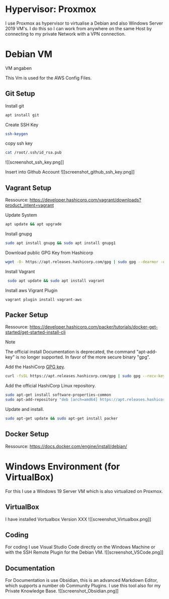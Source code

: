 # Hypervisor: Proxmox

I use Proxmox as hypervisor to virtualise a Debian and also Windows Server 2019 VM's. I do this so I can work from anywhere on the same Host by connecting to my private Network with a VPN connection.
# Debian VM

VM angaben

This Vm is used for the AWS Config Files. 


## Git Setup

Install git
``` bash
apt install git
```

Create SSH Key
``` bash
ssh-keygen
```

copy ssh key
``` bash
cat /root/.ssh/id_rsa.pub
```

![[screenshot_ssh_key.png]]

Insert into Github Account
![[screenshot_github_ssh_key.png]]

## Vagrant Setup
Ressource: https://developer.hashicorp.com/vagrant/downloads?product_intent=vagrant

Update System
``` bash
apt update && apt upgrade
```

Install gnupg 
``` bash
sudo apt install gnupg && sudo apt install gnupg1
```

Download public GPG Key from Hashicorp
``` bash
wget -O- https://apt.releases.hashicorp.com/gpg | sudo gpg --dearmor -o /usr/share/keyrings/hashicorp-archive-keyring.gpg
```

Install Vagrant
```bash
 sudo apt update && sudo apt install vagrant
```

Install aws Vigrant Plugin
``` 
vagrant plugin install vagrant-aws
```

## Packer Setup
Ressource: https://developer.hashicorp.com/packer/tutorials/docker-get-started/get-started-install-cli
> [!note] 
> The official install Documentation is deprecated, the command "apt-add-key" is no longer supported. In favor of the more secure binary "gpg".

Add the HashiCorp [GPG key](https://apt.releases.hashicorp.com/gpg "HashiCorp GPG key").
``` bash
curl -fsSL https://apt.releases.hashicorp.com/gpg | sudo gpg --recv-keys
```

Add the official HashiCorp Linux repository.
``` bash
sudo apt-get install software-properties-common
sudo apt-add-repository "deb [arch=amd64] https://apt.releases.hashicorp.com $(lsb_release -cs) main"
```

Update and install.
``` bash
sudo apt-get update && sudo apt-get install packer
```

## Docker Setup
Ressource: https://docs.docker.com/engine/install/debian/


# Windows Environment (for VirtualBox)

For this I use a Windows 19 Server VM which is also virtualized on Proxmox.

## VirtualBox
I have installed Vortualbox Version XXX
![[screenshot_Virtualbox.png]]

## Coding
For coding I use Visual Studio Code directly on the Windows Machine or with the SSH Remote Plugin for the Debian VM.
![[screenshot_VSCode.png]]

## Documentation
For Documentation is use Obsidian, this is an advanced Markdown Editor, which supports a number ob Community Plugins. I use this tool also for my Private Knowledge Base.
![[screenshot_Obsidian.png]]
